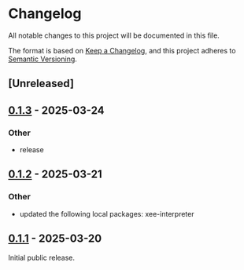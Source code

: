 # Changelog

All notable changes to this project will be documented in this file.

The format is based on [Keep a Changelog](https://keepachangelog.com/en/1.0.0/),
and this project adheres to [Semantic Versioning](https://semver.org/spec/v2.0.0.html).

## [Unreleased]

## [0.1.3](https://github.com/Paligo/xee/compare/xee-ir-v0.1.2...xee-ir-v0.1.3) - 2025-03-24

### Other

- release

## [0.1.2](https://github.com/Paligo/xee/compare/xee-ir-v0.1.1...xee-ir-v0.1.2) - 2025-03-21

### Other

- updated the following local packages: xee-interpreter

## [0.1.1](https://github.com/Paligo/xee/releases/tag/xee-ir-v0.1.1) - 2025-03-20

Initial public release.